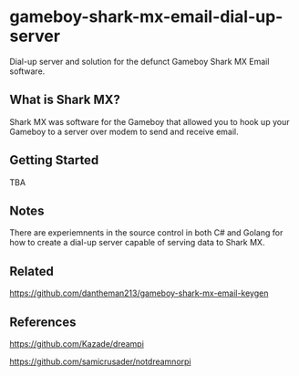 # gameboy-shark-mx-email-dial-up-server

Dial-up server and solution for the defunct Gameboy Shark MX Email software.

## What is Shark MX?

Shark MX was software for the Gameboy that allowed you to hook up your Gameboy to a server over modem to send and receive email.

## Getting Started

TBA

## Notes

There are experiemnents in the source control in both C# and Golang for how to create a dial-up server capable of serving data to Shark MX.

## Related

https://github.com/dantheman213/gameboy-shark-mx-email-keygen

## References

https://github.com/Kazade/dreampi

https://github.com/samicrusader/notdreamnorpi